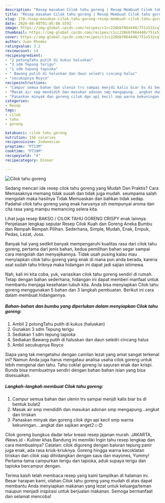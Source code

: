 ```yaml
---
description: "Resep masakan Cilok tahu goreng | Resep Membuat Cilok tahu goreng Yang Lezat Sekali"
title: "Resep masakan Cilok tahu goreng | Resep Membuat Cilok tahu goreng Yang Lezat Sekali"
slug: 270-resep-masakan-cilok-tahu-goreng-resep-membuat-cilok-tahu-goreng-yang-lezat-sekali
date: 2020-08-08T01:05:08.559Z
image: https://img-global.cpcdn.com/recipes/c1cc226bbf864440/751x532cq70/cilok-tahu-goreng-foto-resep-utama.jpg
thumbnail: https://img-global.cpcdn.com/recipes/c1cc226bbf864440/751x532cq70/cilok-tahu-goreng-foto-resep-utama.jpg
cover: https://img-global.cpcdn.com/recipes/c1cc226bbf864440/751x532cq70/cilok-tahu-goreng-foto-resep-utama.jpg
author: Juan Rhodes
ratingvalue: 3.2
reviewcount: 14
recipeingredient:
- "2 potongTahu putih di kukus haluskan"
- "3 sdm Tepung terigu"
- "1 sdm tepung tapioka"
- " Bawang putih di haluskan dan daun seledri cincang halus"
- "secukupnya Royco"
recipeinstructions:
- "Campur semua bahan dan ulenin trs sampai menjdi kalis biar bs di bentuk bulat2"
- "Masak air smp mendidih dan masukan adonan smp mengapung...angkat dan tiriskan"
- "Panaskan minyak dan goreng cilok dgn api kecil smp warna kekuningan....angkat dan sajikan anget2☺😊"
categories:
- Resep
tags:
- cilok
- tahu
- goreng

katakunci: cilok tahu goreng 
nutrition: 156 calories
recipecuisine: Indonesian
preptime: "PT13M"
cooktime: "PT34M"
recipeyield: "4"
recipecategory: Dinner

---
```



![Cilok tahu goreng](https://img-global.cpcdn.com/recipes/c1cc226bbf864440/751x532cq70/cilok-tahu-goreng-foto-resep-utama.jpg)

Sedang mencari ide resep cilok tahu goreng yang Mudah Dan Praktis? Cara Memasaknya memang tidak susah dan tidak juga mudah. seumpama salah mengolah maka hasilnya Tidak Memuaskan dan bahkan tidak sedap. Padahal cilok tahu goreng yang enak harusnya sih mempunyai aroma dan cita rasa yang mampu memancing selera kita.

Lihat juga resep BAKSO / CILOK TAHU GORENG CRISPY enak lainnya. Penjelasan lengkap seputar Resep Cilok Kuah dan Goreng Aneka Bumbu dan Rempah Rempah Pilihan. Sederhana, Simple, Mudah, Enak, Empuk, Pedas, Lezat, Joss.

Banyak hal yang sedikit banyak mempengaruhi kualitas rasa dari cilok tahu goreng, pertama dari jenis bahan, kedua pemilihan bahan segar sampai cara mengolah dan menyajikannya. Tidak usah pusing kalau mau menyiapkan cilok tahu goreng yang enak di mana pun anda berada, karena asal sudah tahu triknya maka hidangan ini dapat jadi sajian istimewa.


Nah, kali ini kita coba, yuk, variasikan cilok tahu goreng sendiri di rumah. Tetap dengan bahan sederhana, hidangan ini dapat memberi manfaat untuk membantu menjaga kesehatan tubuh kita. Anda bisa menyiapkan Cilok tahu goreng menggunakan 5 bahan dan 3 langkah pembuatan. Berikut ini cara dalam membuat hidangannya.

<!--inarticleads1-->

##### Bahan-bahan dan bumbu yang diperlukan dalam menyiapkan Cilok tahu goreng:

1. Ambil 2 potongTahu putih di kukus (haluskan)
1. Gunakan 3 sdm Tepung terigu
1. Sediakan 1 sdm tepung tapioka
1. Sediakan  Bawang putih di haluskan dan daun seledri cincang halus
1. Ambil secukupnya Royco


Siapa yang tak mengetahui dengan camilan lezat yang amat sangat terkenal ini? Namun Anda juga harus mengataui analisa usaha cilok goreng untuk lebih mengenal dan tahu. Tahu coklat goreng isi sayuran enak dan krispi. Bunda bisa membuatnya sendiri dengan bahan bahan isian yang bisa disesuaikan. 

<!--inarticleads2-->

##### Langkah-langkah membuat Cilok tahu goreng:

1. Campur semua bahan dan ulenin trs sampai menjdi kalis biar bs di bentuk bulat2
1. Masak air smp mendidih dan masukan adonan smp mengapung...angkat dan tiriskan
1. Panaskan minyak dan goreng cilok dgn api kecil smp warna kekuningan....angkat dan sajikan anget2☺😊


Cilok goreng bungkus dadar telur kreasi resep jajanan murah. JAKARTA, iNews.id - Kuliner khas Bandung ini memiliki Ingin tahu resep lengkap dan cara membuatnya? Catatan: cilok digoreng dengan baluran tepung panir juga enak, ada rasa kriuk-kriuknya. Goreng hingga warna kecoklatan tiriskan dan cilok siap dihidangkan dengan saus dan mayones, Yummy! Pertama-tama campurkan terigu dan tapioka, aduk supaya terigu dan tapioka bercampur dengan. 

Terima kasih telah membaca resep yang kami tampilkan di halaman ini. Besar harapan kami, olahan Cilok tahu goreng yang mudah di atas dapat membantu Anda menyiapkan makanan yang lezat untuk keluarga/teman maupun menjadi inspirasi untuk berjualan makanan. Semoga bermanfaat dan selamat mencoba!
